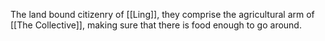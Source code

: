 The land bound citizenry of [[Ling]], they comprise the agricultural arm of [[The Collective]], making sure that there is food enough to go around. 